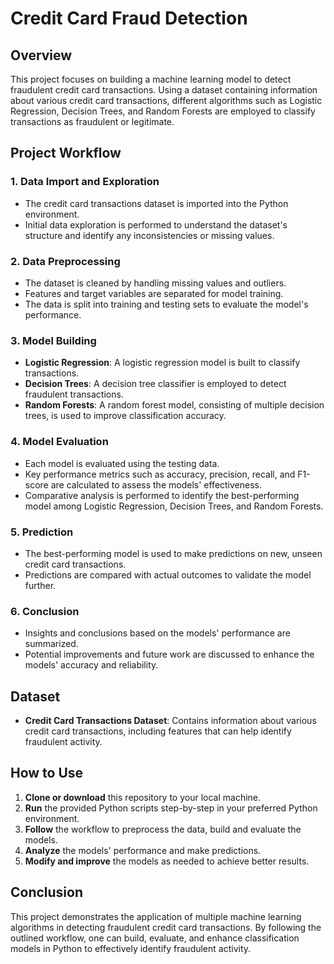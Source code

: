 # Credit Card Fraud Detection

## Overview

This project focuses on building a machine learning model to detect fraudulent credit card transactions. Using a dataset containing information about various credit card transactions, different algorithms such as Logistic Regression, Decision Trees, and Random Forests are employed to classify transactions as fraudulent or legitimate.

## Project Workflow

### 1. Data Import and Exploration
- The credit card transactions dataset is imported into the Python environment.
- Initial data exploration is performed to understand the dataset's structure and identify any inconsistencies or missing values.

### 2. Data Preprocessing
- The dataset is cleaned by handling missing values and outliers.
- Features and target variables are separated for model training.
- The data is split into training and testing sets to evaluate the model's performance.

### 3. Model Building
- **Logistic Regression**: A logistic regression model is built to classify transactions.
- **Decision Trees**: A decision tree classifier is employed to detect fraudulent transactions.
- **Random Forests**: A random forest model, consisting of multiple decision trees, is used to improve classification accuracy.

### 4. Model Evaluation
- Each model is evaluated using the testing data.
- Key performance metrics such as accuracy, precision, recall, and F1-score are calculated to assess the models' effectiveness.
- Comparative analysis is performed to identify the best-performing model among Logistic Regression, Decision Trees, and Random Forests.

### 5. Prediction
- The best-performing model is used to make predictions on new, unseen credit card transactions.
- Predictions are compared with actual outcomes to validate the model further.

### 6. Conclusion
- Insights and conclusions based on the models' performance are summarized.
- Potential improvements and future work are discussed to enhance the models' accuracy and reliability.

## Dataset

- **Credit Card Transactions Dataset**: Contains information about various credit card transactions, including features that can help identify fraudulent activity.

## How to Use

1. **Clone or download** this repository to your local machine.
2. **Run** the provided Python scripts step-by-step in your preferred Python environment.
3. **Follow** the workflow to preprocess the data, build and evaluate the models.
4. **Analyze** the models' performance and make predictions.
5. **Modify and improve** the models as needed to achieve better results.

## Conclusion

This project demonstrates the application of multiple machine learning algorithms in detecting fraudulent credit card transactions. By following the outlined workflow, one can build, evaluate, and enhance classification models in Python to effectively identify fraudulent activity.
